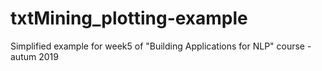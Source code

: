 # txtMining_plotting-example
Simplified example for week5 of "Building Applications for NLP" course - autum 2019
